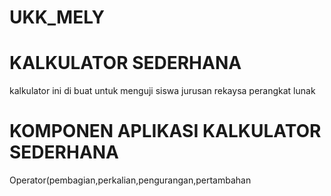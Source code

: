 # UKK_MELY
# KALKULATOR SEDERHANA
kalkulator ini di buat untuk menguji siswa jurusan rekaysa perangkat lunak
# KOMPONEN APLIKASI KALKULATOR SEDERHANA
Operator(pembagian,perkalian,pengurangan,pertambahan


